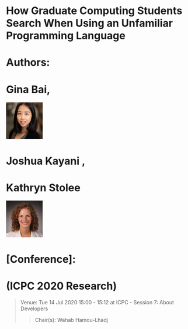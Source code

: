 # How Graduate Computing Students Search When Using an Unfamiliar Programming Language

# Authors:

# Gina Bai, 
![Author image](./image1.jpg)

# Joshua Kayani , 

# Kathryn Stolee
![Author image](./image2.jpg)

# [Conference]: 
# (ICPC 2020 Research)


>Venue: Tue 14 Jul 2020 15:00 - 15:12 at ICPC - Session 7: About Developers 
>>Chair(s): Wahab Hamou-Lhadj

